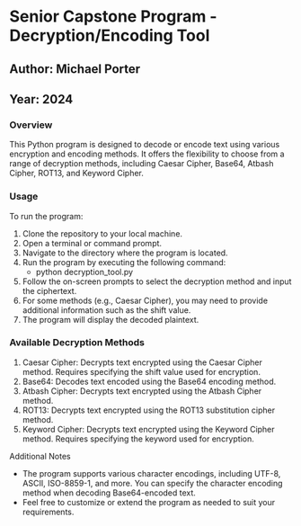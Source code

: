 # Senior Capstone Program - Decryption/Encoding Tool
## Author: Michael Porter
## Year: 2024

### Overview
This Python program is designed to decode or encode text using various encryption and encoding methods. It offers the flexibility to choose from a range of decryption methods, including Caesar Cipher, Base64, Atbash Cipher, ROT13, and Keyword Cipher.

### Usage
To run the program:

1. Clone the repository to your local machine.
2. Open a terminal or command prompt.
3. Navigate to the directory where the program is located.
4. Run the program by executing the following command:
   - python decryption_tool.py
5. Follow the on-screen prompts to select the decryption method and input the ciphertext.
6. For some methods (e.g., Caesar Cipher), you may need to provide additional information such as the shift value.
7. The program will display the decoded plaintext.

### Available Decryption Methods
1. Caesar Cipher: Decrypts text encrypted using the Caesar Cipher method. Requires specifying the shift value used for encryption.
2. Base64: Decodes text encoded using the Base64 encoding method.
3. Atbash Cipher: Decrypts text encrypted using the Atbash Cipher method.
4. ROT13: Decrypts text encrypted using the ROT13 substitution cipher method.
5. Keyword Cipher: Decrypts text encrypted using the Keyword Cipher method. Requires specifying the keyword used for encryption.

Additional Notes
- The program supports various character encodings, including UTF-8, ASCII, ISO-8859-1, and more. You can specify the character encoding method when decoding Base64-encoded text.
- Feel free to customize or extend the program as needed to suit your requirements.
